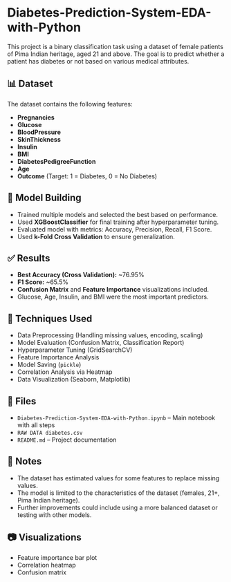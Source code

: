 # Diabetes-Prediction-System-EDA-with-Python

This project is a binary classification task using a dataset of female patients of Pima Indian heritage, aged 21 and above. The goal is to predict whether a patient has diabetes or not based on various medical attributes.

## 📊 Dataset

The dataset contains the following features:

- **Pregnancies**
- **Glucose**
- **BloodPressure**
- **SkinThickness**
- **Insulin**
- **BMI**
- **DiabetesPedigreeFunction**
- **Age**
- **Outcome** (Target: 1 = Diabetes, 0 = No Diabetes)

## 🧠 Model Building

- Trained multiple models and selected the best based on performance.
- Used **XGBoostClassifier** for final training after hyperparameter tuning.
- Evaluated model with metrics: Accuracy, Precision, Recall, F1 Score.
- Used **k-Fold Cross Validation** to ensure generalization.

## ✅ Results

- **Best Accuracy (Cross Validation):** ~76.95%
- **F1 Score:** ~65.5%
- **Confusion Matrix** and **Feature Importance** visualizations included.
- Glucose, Age, Insulin, and BMI were the most important predictors.

## 🔧 Techniques Used

- Data Preprocessing (Handling missing values, encoding, scaling)
- Model Evaluation (Confusion Matrix, Classification Report)
- Hyperparameter Tuning (GridSearchCV)
- Feature Importance Analysis
- Model Saving (`pickle`)
- Correlation Analysis via Heatmap
- Data Visualization (Seaborn, Matplotlib)

## 📁 Files

- `Diabetes-Prediction-System-EDA-with-Python.ipynb` – Main notebook with all steps
- `RAW DATA diabetes.csv`
- `README.md` – Project documentation

## 📌 Notes

- The dataset has estimated values for some features to replace missing values.
- The model is limited to the characteristics of the dataset (females, 21+, Pima Indian heritage).
- Further improvements could include using a more balanced dataset or testing with other models.

## 📷 Visualizations

- Feature importance bar plot
- Correlation heatmap
- Confusion matrix
